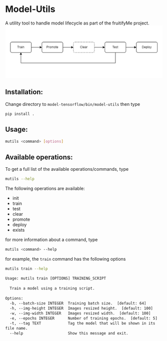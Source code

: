 # Model-Utils

A utility tool to handle model lifecycle as part of the fruitifyMe project.  
![lifecycle](../../../readme/FruitifyMe-Model%20lifecycle.png)

## Installation:

Change directory to `model-tensorflow/bin/model-utils` then type

```sh
pip install .
```

## Usage:

```sh
mutils <command> [options]
```

## Available operations:

To get a full list of the available operations/commands, type

```sh
mutils --help
```

The following operations are available:

- init
- train
- test
- clear
- promote
- deploy
- exists

for more information about a command, type

```sh
mutils <command> --help
```

for example, the `train` command has the following options

```sh
mutils train --help
```

```
Usage: mutils train [OPTIONS] TRAINING_SCRIPT

  Train a model using a training script.

Options:
  -b, --batch-size INTEGER  Training batch size.  [default: 64]
  -h, --img-height INTEGER  Images resized height.  [default: 100]
  -w, --img-width INTEGER   Images resized width.  [default: 100]
  -e, --epochs INTEGER      Number of training epochs.  [default: 5]
  -t, --tag TEXT            Tag the model that will be shown in its file name.
  --help                    Show this message and exit.
```
